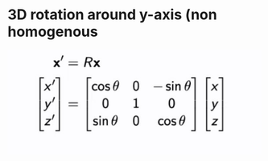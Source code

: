 # 3D rotation around y-axis (non homogenous
<img src=../../../../../media/paste-d3f42520e1ebae378e66117ab80e48e47984c2ea.jpg>
